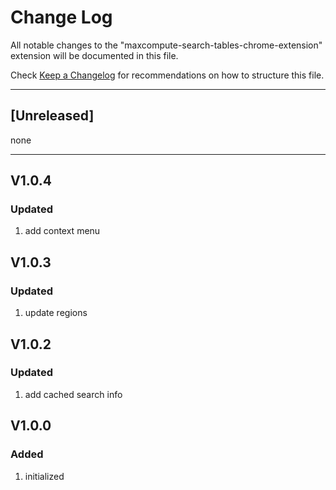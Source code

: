 # Change Log

All notable changes to the "maxcompute-search-tables-chrome-extension" extension will be documented in this file.

Check [Keep a Changelog](http://keepachangelog.com/) for recommendations on how to structure this file.

--------------------------------------------------------------------
## [Unreleased]
none

---------------------------------------------------------------------

## V1.0.4
### Updated
1. add context menu

## V1.0.3
### Updated
1. update regions

## V1.0.2
### Updated
1. add cached search info

## V1.0.0
### Added
1. initialized
